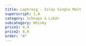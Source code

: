 ```yaml
---
title: Laphroig - Islay Single Malt
superscript: 1,A
category: Schnaps & Likör
subcategory: Whisky
price1: 4,4
price2: 8,0
order: "4"
---
```

